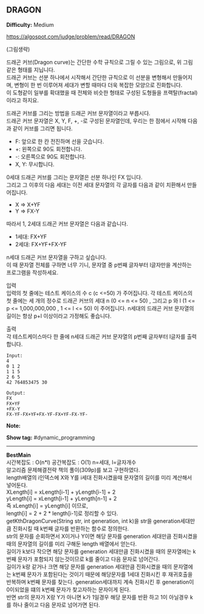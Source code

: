 ## DRAGON

**Difficulty:** Medium

https://algospot.com/judge/problem/read/DRAGON

(그림생략)

드래곤 커브(Dragon curve)는 간단한 수학 규칙으로 그릴 수 있는 그림으로, 위 그림같은 형태를 지닙니다. <br/>
드래곤 커브는 선분 하나에서 시작해서 간단한 규칙으로 이 선분을 변형해서 만들어지며, 변형이 한 번 이루어져 세대가 변할 때마다 더욱 복잡한 모양으로 진화합니다. <br/>
이 도형같이 일부를 확대했을 때 전체와 비슷한 형태로 구성된 도형들을 프랙탈(fractal) 이라고 하지요. <br/>

드래곤 커브를 그리는 방법을 드래곤 커브 문자열이라고 부릅시다. <br/>
드래곤 커브 문자열은 X, Y, F, +, -로 구성된 문자열인데, 우리는 한 점에서 시작해 다음과 같이 커브를 그리면 됩니다.
* F: 앞으로 한 칸 전진하며 선을 긋습니다.
* +: 왼쪽으로 90도 회전합니다.
* -: 오른쪽으로 90도 회전합니다.
* X, Y: 무시합니다.

0세대 드래곤 커브를 그리는 문자열은 선분 하나인 FX 입니다.  <br/>
그리고 그 이후의 다음 세대는 이전 세대 문자열의 각 글자를 다음과 같이 치환해서 만들어집니다. <br/>
* X => X+YF
* Y => FX-Y

따라서 1, 2세대 드래곤 커브 문자열은 다음과 같습니다. <br/>
* 1세대: FX+YF
* 2세대: FX+YF+FX-YF

n세대 드래곤 커브 문자열을 구하고 싶습니다. <br/>
이 때 문자열 전체를 구하면 너무 기니, 문자열 중 p번째 글자부터 l글자만을 계산하는 프로그램을 작성하세요. <br/>

입력 <br/>
입력의 첫 줄에는 테스트 케이스의 수 c (c <=50) 가 주어집니다. 각 테스트 케이스의 첫 줄에는 세 개의 정수로 드래곤 커브의 세대 n (0 <= n <= 50) , 그리고 p 와 l (1 <= p <= 1,000,000,000 , 1 <= l <= 50) 이 주어집니다. n세대의 드래곤 커브 문자열의 길이는 항상 p+l 이상이라고 가정해도 좋습니다.

출력 <br/>
각 테스트케이스마다 한 줄에 n세대 드래곤 커브 문자열의 p번째 글자부터 l글자를 출력합니다.

```
Input:
4
0 1 2
1 1 5
2 6 5
42 764853475 30 

Output: 
FX 
FX+YF 
+FX-Y 
FX-YF-FX+YF+FX-YF-FX+YF-FX-YF- 
```

**Note:**

**Show tag:** \#dynamic\_programming

------------------------------------

**BestMain** <br/>
시간복잡도 : O(n*l) 공간복잡도 : O(1) n=세대, l=글자개수 <br/>
알고리즘 문제해결전략 책의 풀이(309p)를 보고 구현하였다. <br/>
length배열의 i인덱스에 X와 Y를 i세대 진화시켰을때 문자열의 길이를 미리 계산해서 넣어둔다. <br/>
XLength[i] = xLength[i-1] + yLength[i-1] + 2 <br/>
yLength[i] = xLength[i-1] + yLength[n-1] + 2 <br/>
즉 xLength[i] = yLength[i] 이므로, <br/>
length[i] = 2 + 2 * length[i-1]로 정리할 수 있다. <br/>
getKthDragonCurve(String str, int generation, int k)을 str을 generation세대만큼 진화시킬 때 k번째 글자를 반환하는 함수로 정의한다. <br/>
str의 문자를 순회하면서 X이거나 Y이면 해당 문자를 generation 세대만큼 진화시켰을때의 문자열의 길이를 미리 구해둔 length 배열에서 얻는다. <br/>
길이가 k보다 작으면 해당 문자를 generation 세대만큼 진화시켰을 때의 문자열에는 k번째 문자가 포함되지 않는것이므로 k를 줄이고 다음 문자로 넘어간다. <br/>
길이가 k랑 같거나 크면 해당 문자를 generation 세대만큼 진화시켰을 때의 문자열에는 k번째 문자가 포함된다는 것이기 때문에 해당문자를 1세대 진화시킨 후 재귀호출을 반복하며 k번째 문자를 찾는다.
generation세대까지 계속 진화시킨 후 generation이 0이되었을 떄의 k번째 문자가 찾고자하는 문자이게 된다. <br/>
반면 str의 문자가 X랑 Y가 아니면 k가 1일경우 해당 문자를 반환 하고 1이 아닐경우 k를 하나 줄이고 다음 문자로 넘어가면 된다.
